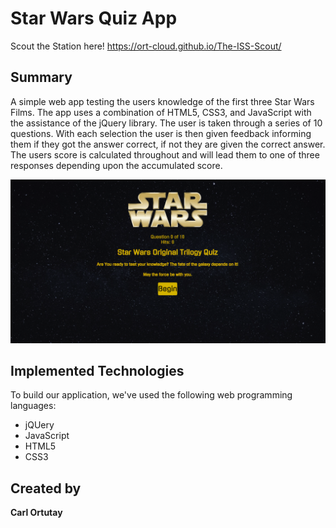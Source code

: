 # Star Wars Quiz App

Scout the Station here! https://ort-cloud.github.io/The-ISS-Scout/

## Summary

A simple web app testing the users knowledge of the first three Star Wars Films. The app uses a combination of HTML5, CSS3, and JavaScript with the assistance of the jQuery library. The user is taken through a series of 10 questions. With each selection the user is then given feedback informing them if they got the answer correct, if not they are given the correct answer. The users score is calculated throughout and will lead them to one of three responses depending upon the accumulated score.

![Screenshot](assets/project-image.png)

## Implemented Technologies

To build our application, we've used the following web programming languages:

- jQUery
- JavaScript
- HTML5
- CSS3

## Created by

**Carl Ortutay**
